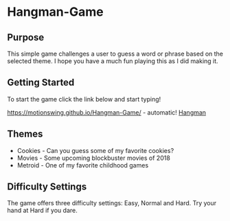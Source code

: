 # Hangman-Game

## Purpose

This simple game challenges a user to guess a word or phrase based on the selected theme. I hope you have a much fun playing this as I did making it.

## Getting Started

To start the game click the link below and start typing!

https://motionswing.github.io/Hangman-Game/ - automatic!
[Hangman](https://motionswing.github.io/Hangman-Game/)

## Themes

* Cookies - Can you guess some of my favorite cookies?
* Movies - Some upcoming blockbuster movies of 2018
* Metroid - One of my favorite childhood games 

## Difficulty Settings

The game offers three difficulty settings: Easy, Normal and Hard. Try your hand at Hard if you dare.